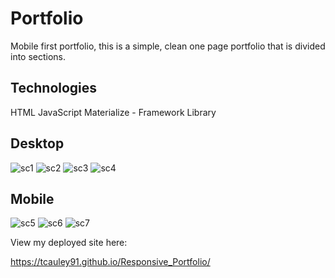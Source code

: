 # Portfolio
Mobile first portfolio, this is a simple, clean one page portfolio that is divided into sections.

## Technologies
HTML
JavaScript
Materialize - Framework Library


## Desktop
<img src="assets/sc1.jpg" alt="sc1"/>

<img src="assets/sc2.jpg" alt="sc2"/>

<img src="assets/sc3.jpg" alt="sc3"/>

<img src="assets/sc4.jpg" alt="sc4"/>

## Mobile
<img src="assets/mobileabout.jpg" alt="sc5"/>
<img src="assets/mobileportfolio.jpg" alt="sc6"/>
<img src="assets/mobileNav.jpg" alt="sc7"/>






View my deployed site here:

 https://tcauley91.github.io/Responsive_Portfolio/
 
 
